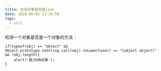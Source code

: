 ```yaml
---
title: 检测对象是否是json
date: 2020-06-02 11:23:58
tags:
  - util
---
```

检测一个对象是否是一个对象的方法：

```
if(typeof(obj) == "object" && Object.prototype.toString.call(obj).toLowerCase() == "[object object]" && !obj.length){
	alert('是JSON对象');
}
```

<!-- more -->
